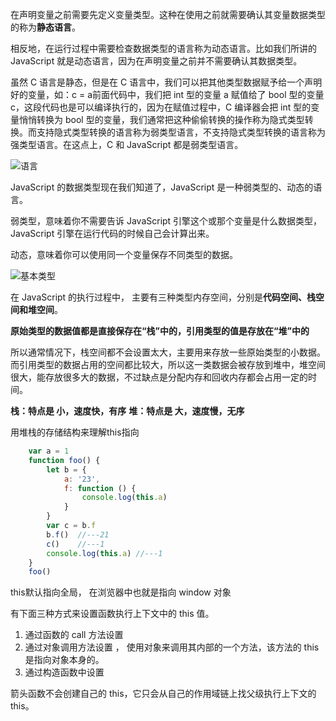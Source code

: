 

在声明变量之前需要先定义变量类型。这种在使用之前就需要确认其变量数据类型的称为**静态语言**。 

相反地，在运行过程中需要检查数据类型的语言称为动态语言。比如我们所讲的 JavaScript 就是动态语言，因为在声明变量之前并不需要确认其数据类型。 

虽然 C 语言是静态，但是在 C 语言中，我们可以把其他类型数据赋予给一个声明好的变量，如：c = a前面代码中，我们把 int 型的变量 a 赋值给了 bool 型的变量 c，这段代码也是可以编译执行的，因为在赋值过程中，C 编译器会把 int 型的变量悄悄转换为 bool 型的变量，我们通常把这种偷偷转换的操作称为隐式类型转换。而支持隐式类型转换的语言称为弱类型语言，不支持隐式类型转换的语言称为强类型语言。在这点上，C 和 JavaScript 都是弱类型语言。 

![语言](C:\Users\QWQ\Desktop\blog\blog_\js\语言.png)

JavaScript 的数据类型现在我们知道了，JavaScript 是一种弱类型的、动态的语言。

弱类型，意味着你不需要告诉 JavaScript 引擎这个或那个变量是什么数据类型，JavaScript 引擎在运行代码的时候自己会计算出来。

动态，意味着你可以使用同一个变量保存不同类型的数据。 

![基本类型](C:\Users\QWQ\Desktop\blog\blog_\js\基本类型.png)

在 JavaScript 的执行过程中， 主要有三种类型内存空间，分别是**代码空间、栈空间和堆空间**。 

**原始类型的数据值都是直接保存在“栈”中的，引用类型的值是存放在“堆”中的** 

所以通常情况下，栈空间都不会设置太大，主要用来存放一些原始类型的小数据。而引用类型的数据占用的空间都比较大，所以这一类数据会被存放到堆中，堆空间很大，能存放很多大的数据，不过缺点是分配内存和回收内存都会占用一定的时间。 

**栈：特点是 小，速度快，有序**
**堆：特点是 大，速度慢，无序** 



用堆栈的存储结构来理解this指向

```javascript
    var a = 1
    function foo() {
        let b = {
            a: '23',
            f: function () {
                console.log(this.a)
            }
        }
        var c = b.f 
        b.f()  //---21
        c()    //---1
        console.log(this.a) //---1
    }
    foo()

```

this默认指向全局， 在浏览器中也就是指向 window 对象 

 有下面三种方式来设置函数执行上下文中的 this 值。 

1. 通过函数的 call 方法设置 
2.  通过对象调用方法设置 ， 使用对象来调用其内部的一个方法，该方法的 this 是指向对象本身的。 
3.  通过构造函数中设置 

  箭头函数不会创建自己的 this，它只会从自己的作用域链上找父级执行上下文的 this。